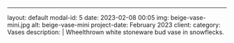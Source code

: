 ---
layout: default
modal-id: 5
date: 2023-02-08 00:05
img: beige-vase-mini.jpg
alt: beige-vase-mini
project-date: February 2023
client:
category: Vases
description: |
    Wheelthrown white stoneware bud vase in snowflecks.
